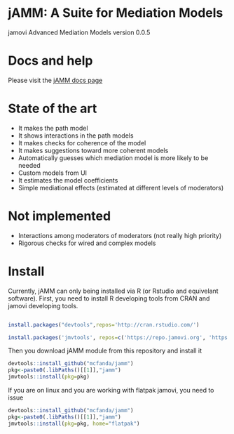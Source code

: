 # jAMM: A Suite for Mediation Models

jamovi Advanced Mediation Models 
version 0.0.5

# Docs and help

Please visit the [jAMM docs page](https://mcfanda.github.io/jamm_docs/index.html)

# State of the art

* It makes the path model
* It shows interactions in the path models
* It makes checks for coherence of the model
* It makes suggestions toward more coherent models
* Automatically guesses which mediation model is more likely to be needed
* Custom models from UI
* It estimates the model coefficients
* Simple mediational effects (estimated at different levels of moderators)
 

# Not implemented

* Interactions among moderators of moderators (not really high priority)
* Rigorous checks for wired and complex models 

# Install

Currently, jAMM can only being installed via R (or Rstudio and equivelant software). First, you need to install R developing tools from CRAN and jamovi developing tools.

```r

install.packages("devtools",repos='http://cran.rstudio.com/')

install.packages('jmvtools', repos=c('https://repo.jamovi.org', 'https://cran.r-project.org'))

```

Then you download jAMM module from this repository and install it

```r
devtools::install_github("mcfanda/jamm")
pkg<-paste0(.libPaths()[[1]],"jamm")
jmvtools::install(pkg=pkg)

```

If you are on linux and you are working with flatpak jamovi, you need to issue 
  
```r
devtools::install_github("mcfanda/jamm")
pkg<-paste0(.libPaths()[[1]],"jamm")
jmvtools::install(pkg=pkg, home="flatpak")

```
